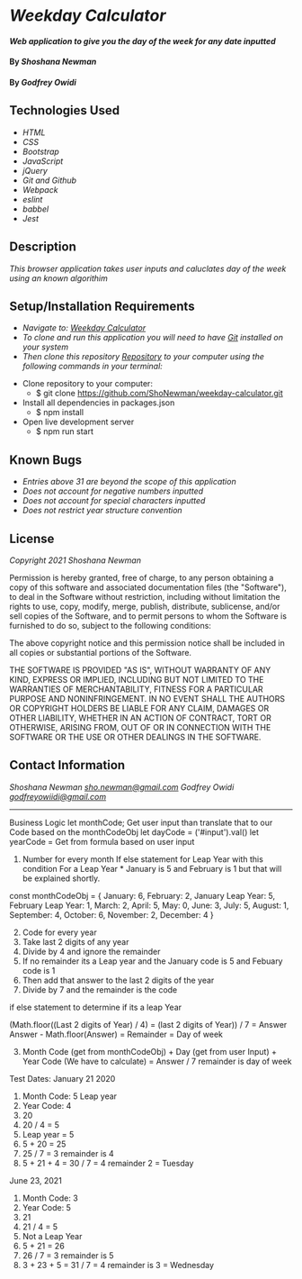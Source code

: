 # _Weekday Calculator_

#### _Web application to give you the day of the week for any date inputted_

#### By _**Shoshana Newman**_
#### By _**Godfrey Owidi**_


## Technologies Used

* _HTML_
* _CSS_
* _Bootstrap_
* _JavaScript_
* _jQuery_
* _Git and Github_
* _Webpack_
* _eslint_
* _babbel_
* _Jest_

## Description

_This browser application takes user inputs and caluclates day of the week using an known algorithim_

## Setup/Installation Requirements

* _Navigate to: [Weekday Calculator](https://shonewman.github.io/weekday-calculator/index.html "Weekday Calculator")_
* _To clone and run this application you will need to have [Git](https://git-scm.com/"Git" "Git") installed on your system_
* _Then clone this repository [Repository](https://github.com/ShoNewman/weekday-calculator.git "Repository") to your computer using the following commands in your terminal:_
- Clone repository to your computer:
  - $ git clone https://github.com/ShoNewman/weekday-calculator.git
- Install all dependencies in packages.json
  - $ npm install
- Open live development server
  - $ npm run start

## Known Bugs

* _Entries above 31 are beyond the scope of this application_
* _Does not account for negative numbers inputted_
* _Does not account for special characters inputted_
* _Does not restrict year structure convention_

## License

_Copyright 2021 Shoshana Newman_

Permission is hereby granted, free of charge, to any person obtaining a copy of this software and associated documentation files (the "Software"), to deal in the Software without restriction, including without limitation the rights to use, copy, modify, merge, publish, distribute, sublicense, and/or sell copies of the Software, and to permit persons to whom the Software is furnished to do so, subject to the following conditions:

The above copyright notice and this permission notice shall be included in all copies or substantial portions of the Software.

THE SOFTWARE IS PROVIDED "AS IS", WITHOUT WARRANTY OF ANY KIND, EXPRESS OR IMPLIED, INCLUDING BUT NOT LIMITED TO THE WARRANTIES OF MERCHANTABILITY, FITNESS FOR A PARTICULAR PURPOSE AND NONINFRINGEMENT. IN NO EVENT SHALL THE AUTHORS OR COPYRIGHT HOLDERS BE LIABLE FOR ANY CLAIM, DAMAGES OR OTHER LIABILITY, WHETHER IN AN ACTION OF CONTRACT, TORT OR OTHERWISE, ARISING FROM, OUT OF OR IN CONNECTION WITH THE SOFTWARE OR THE USE OR OTHER DEALINGS IN THE SOFTWARE.


## Contact Information

_Shoshana Newman [sho.newman@gmail.com](mailto:sho.newman@gmail.com)_
_Godfrey Owidi [godfreyowiidi@gmail.com](mailto:godfreyowiidi@gmail.com)_

---------------------------------------------------------------------------

Business Logic
let monthCode; Get user input than translate that to our Code based on the monthCodeObj 
let dayCode = ('#input').val()
let yearCode = Get from formula based on user input
 
1. Number for every month
  If else statement for Leap Year with this condition
  For a Leap Year * January is 5 and February is 1 but that will be explained shortly.

  const monthCodeObj = {
    January: 6,
    February: 2,
    January Leap Year: 5,
    February Leap Year: 1,
    March: 2,
    April: 5,
    May: 0,
    June: 3,
    July: 5,
    August: 1,
    September: 4,
    October: 6,
    November: 2,
    December: 4
  }

2. Code for every year
  1. Take last 2 digits of any year
  2. Divide by 4 and ignore the remainder
  3. If no remainder its a Leap year and the January code is 5 and Febuary code is 1
  4. Then add that answer to the last 2 digits of the year
  5. Divide by 7 and the remainder is the code

  if else statement to determine if its a leap Year 

 (Math.floor((Last 2 digits of Year) / 4) = (last 2 digits of Year)) / 7 = Answer
 Answer - Math.floor(Answer) = Remainder = Day of week

3. Month Code (get from monthCodeObj) + Day (get from user Input) + Year Code (We have to calculate) = Answer / 7 remainder is day of week

Test Dates:
January 21 2020
1. Month Code: 5 Leap year
2. Year Code: 4
  1. 20
  2. 20 / 4 = 5
  3. Leap year = 5
  4. 5 + 20 = 25
  5. 25 / 7 = 3 remainder is 4
3. 5 + 21 + 4 = 30 / 7 = 4 remainder 2 = Tuesday

June 23, 2021
1. Month Code: 3
2. Year Code: 5
  1. 21
  2. 21 / 4 = 5
  3. Not a Leap Year
  4.  5 + 21 = 26
  5. 26 /  7 = 3 remainder is 5 
3. 3 + 23 + 5 = 31 / 7 = 4 remainder is 3 = Wednesday

